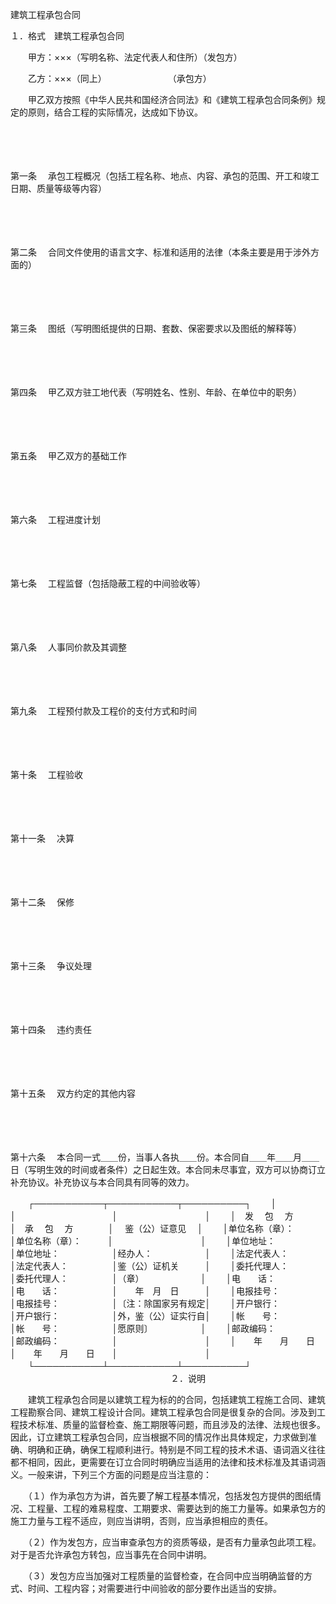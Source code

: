 



建筑工程承包合同



 １．格式　建筑工程承包合同　　

　　甲方：×××（写明名称、法定代表人和住所）（发包方）

　　乙方：×××（同上）　　　　　　　　（承包方）

　　甲乙双方按照《中华人民共和国经济合同法》和《建筑工程承包合同条例》规定的原则，结合工程的实际情况，达成如下协议。

　　

　　

第一条
　承包工程概况（包括工程名称、地点、内容、承包的范围、开工和竣工日期、质量等级等内容）

　　

　　

第二条
　合同文件使用的语言文字、标准和适用的法律（本条主要是用于涉外方面的）

　　

　　

第三条
　图纸（写明图纸提供的日期、套数、保密要求以及图纸的解释等）

　　

　　

第四条
　甲乙双方驻工地代表（写明姓名、性别、年龄、在单位中的职务）

　　

　　

第五条
　甲乙双方的基础工作

　　

　　

第六条
　工程进度计划

　　

　　

第七条
　工程监督（包括隐蔽工程的中间验收等）

　　

　　

第八条
　人事同价款及其调整

　　

　　

第九条
　工程预付款及工程价的支付方式和时间

　　

　　

第十条
　工程验收

　　

　　

第十一条
　决算

　　

　　

第十二条
　保修

　　

　　

第十三条
　争议处理

　　

　　

第十四条
　违约责任

　　

　　

第十五条
　双方约定的其他内容

　　

　　

第十六条
　本合同一式＿＿份，当事人各执＿＿份。本合同自＿＿年＿＿月＿＿日（写明生效的时间或者条件）之日起生效。本合同未尽事宜，双方可以协商订立补充协议。补充协议与本合同具有同等的效力。


　　┌───────────┬───────────┬──────────┐
　　│　　　　　　　　　　　│　　　　　　　　　　　│　　　　　　　　　　│
　　│　发　 包　 方　　　　│　承　 包　 方　　　　│　 鉴（公）证意见　 │
　　│单位名称（章）：　　　│单位名称（章）：　　　│　　　　　　　　　　│
　　│单位地址：　　　　　　│单位地址：　　　　　　│经办人：　　　　　　│
　　│法定代表人：　　　　　│法定代表人：　　　　　│鉴（公）证机关　　　│
　　│委托代理人：　　　　　│委托代理人：　　　　　│（章）　　　　　　　│
　　│电　　话：　　　　　　│电　　话：　　　　　　│　　年　月　日　　　│
　　│电报挂号：　　　　　　│电报挂号：　　　　　　│〔注：除国家另有规定│
　　│开户银行：　　　　　　│开户银行：　　　　　　│外，鉴（公）证实行自│
　　│帐　　号：　　　　　　│帐　　号：　　　　　　│愿原则〕　　　　　　│
　　│邮政编码：　　　　　　│邮政编码：　　　　　　│　　　　　　　　　　│
　　│　　年　　月　　日　　│　　年　　月　　日　　│　　　　　　　　　　│
　　└───────────┴───────────┴──────────┘
　　
　　　　　　　　　　　　　　　　２．说明　　

　　建筑工程承包合同是以建筑工程为标的的合同，包括建筑工程施工合同、建筑工程勘察合同、建筑工程设计合同。建筑工程承包合同是很复杂的合同。涉及到工程技术标准、质量的监督检查、施工期限等问题，而且涉及的法律、法规也很多。因此，订立建筑工程承包合同，应当根据不同的情况作出具体规定，力求做到准确、明确和正确，确保工程顺利进行。特别是不同工程的技术术语、语词涵义往往都不相同，因此，更需要在订立合同时明确应当适用的法律和技术标准及其语词涵义。一般来讲，下列三个方面的问题是应当注意的：

　　（１）作为承包方为讲，首先要了解工程基本情况，包括发包方提供的图纸情况、工程量、工程的难易程度、工期要求、需要达到的施工力量等。如果承包方的施工力量与工程不适应，则应当讲明，否则，应当承担相应的责任。

　　（２）作为发包方，应当审查承包方的资质等级，是否有力量承包此项工程。对于是否允许承包方转包，应当事先在合同中讲明。

　　（３）发包方应当加强对工程质量的监督检查，在合同中应当明确监督的方式、时间、工程内容；对需要进行中间验收的部分要作出适当的安排。